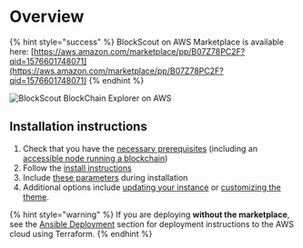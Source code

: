 # Overview

{% hint style="success" %}
BlockScout on AWS Marketplace is available here: [https://aws.amazon.com/marketplace/pp/B07Z78PC2F?qid=1576601748071](https://aws.amazon.com/marketplace/pp/B07Z78PC2F?qid=1576601748071)
{% endhint %}

![BlockScout BlockChain Explorer on AWS](../../../.gitbook/assets/blockscout\_on\_aws.png)

## Installation instructions

1. Check that you have the [necessary prerequisites](aws-marketplace-installation.md) (including an [accessible node running a blockchain](aws-ec2-archive-node-setup.md))
2. Follow the [install instructions](install-from-aws-marketplace.md)
3. Include [these parameters](aws-marketplace-installation.md#installation-parameters) during installation
4. Additional options include [updating your instance](updating-and-redeploying-in-aws.md) or [customizing the theme](customizing-css.md).

{% hint style="warning" %}
If you are deploying **without the marketplace**, see the [Ansible Deployment](../) section for deployment instructions to the AWS cloud using Terraform.
{% endhint %}

